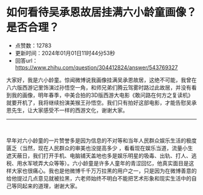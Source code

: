 # 如何看待吴承恩故居挂满六小龄童画像？是否合理？
- 点赞数：12783
- 更新时间：2024年01月01日11时44分53秒
- 回答url：https://www.zhihu.com/question/304412824/answer/543769327
<body>
 <p data-pid="G5oMKtfS">大家好，我是六小龄童。惊闻微博说我画像挂满吴承恩故居，这绝不可能，我曾在八六版西游记里饰演过孙悟空一角，和师兄弟们腾云驾雾时路过此故居，并没有看到我的画像，明年春季，中美合拍的3D版西游大电影《敢问路在何方之复读机》就要开机了，我将继续扮演美猴王孙悟空。我们只有拍好这部电影，才能告慰吴承恩先生，让大家感受不一样的西游文化，谢谢大家。</p>
 <hr>
 <p class="ztext-empty-paragraph"><br></p>
 <p data-pid="y6Q0FZUf">早年对六小龄童的一片赞誉多是因为信息的不对等和当年人民群众娱乐生活的极度匮乏（当然，现在人民群众的审美也没提高多少 ，看看现在娱乐当道，流量小生遮天蔽日，我们打开手机、电脑铺天盖地也多是娱乐明星的吸毒、出轨、打人、逃税、用水军唬弄大众等等）。六小龄童是许多人童年的青涩回忆，他真实面目是这样大家也很痛心。我也是他微博千千万万拉黑的用户之一，只是因为在微博善意的给他提过几点意见就被拉黑，六老师始终不明白不能把艺术形象和现实生活中的自己等同起来的道理，谢谢大家。</p>
</body>